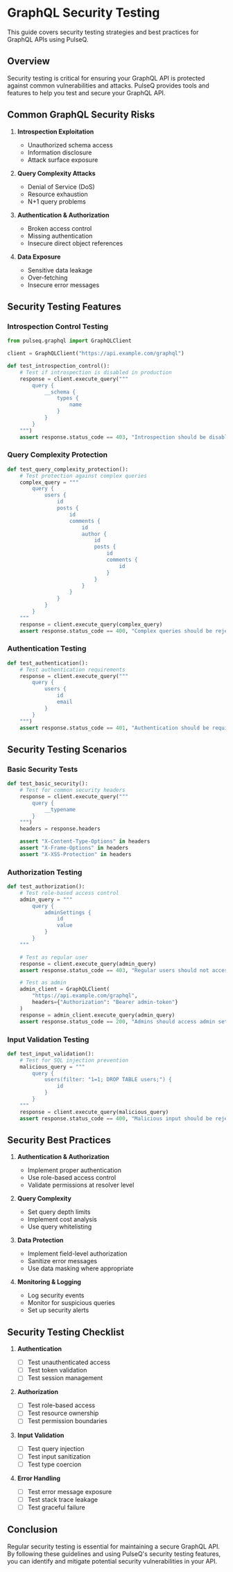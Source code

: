 # GraphQL Security Testing

This guide covers security testing strategies and best practices for GraphQL APIs using PulseQ.

## Overview

Security testing is critical for ensuring your GraphQL API is protected against common vulnerabilities and attacks. PulseQ provides tools and features to help you test and secure your GraphQL API.

## Common GraphQL Security Risks

1. **Introspection Exploitation**

   - Unauthorized schema access
   - Information disclosure
   - Attack surface exposure

2. **Query Complexity Attacks**

   - Denial of Service (DoS)
   - Resource exhaustion
   - N+1 query problems

3. **Authentication & Authorization**

   - Broken access control
   - Missing authentication
   - Insecure direct object references

4. **Data Exposure**
   - Sensitive data leakage
   - Over-fetching
   - Insecure error messages

## Security Testing Features

### Introspection Control Testing

```python
from pulseq.graphql import GraphQLClient

client = GraphQLClient("https://api.example.com/graphql")

def test_introspection_control():
    # Test if introspection is disabled in production
    response = client.execute_query("""
        query {
            __schema {
                types {
                    name
                }
            }
        }
    """)
    assert response.status_code == 403, "Introspection should be disabled"
```

### Query Complexity Protection

```python
def test_query_complexity_protection():
    # Test protection against complex queries
    complex_query = """
        query {
            users {
                id
                posts {
                    id
                    comments {
                        id
                        author {
                            id
                            posts {
                                id
                                comments {
                                    id
                                }
                            }
                        }
                    }
                }
            }
        }
    """
    response = client.execute_query(complex_query)
    assert response.status_code == 400, "Complex queries should be rejected"
```

### Authentication Testing

```python
def test_authentication():
    # Test authentication requirements
    response = client.execute_query("""
        query {
            users {
                id
                email
            }
        }
    """)
    assert response.status_code == 401, "Authentication should be required"
```

## Security Testing Scenarios

### Basic Security Tests

```python
def test_basic_security():
    # Test for common security headers
    response = client.execute_query("""
        query {
            __typename
        }
    """)
    headers = response.headers

    assert "X-Content-Type-Options" in headers
    assert "X-Frame-Options" in headers
    assert "X-XSS-Protection" in headers
```

### Authorization Testing

```python
def test_authorization():
    # Test role-based access control
    admin_query = """
        query {
            adminSettings {
                id
                value
            }
        }
    """

    # Test as regular user
    response = client.execute_query(admin_query)
    assert response.status_code == 403, "Regular users should not access admin settings"

    # Test as admin
    admin_client = GraphQLClient(
        "https://api.example.com/graphql",
        headers={"Authorization": "Bearer admin-token"}
    )
    response = admin_client.execute_query(admin_query)
    assert response.status_code == 200, "Admins should access admin settings"
```

### Input Validation Testing

```python
def test_input_validation():
    # Test for SQL injection prevention
    malicious_query = """
        query {
            users(filter: "1=1; DROP TABLE users;") {
                id
            }
        }
    """
    response = client.execute_query(malicious_query)
    assert response.status_code == 400, "Malicious input should be rejected"
```

## Security Best Practices

1. **Authentication & Authorization**

   - Implement proper authentication
   - Use role-based access control
   - Validate permissions at resolver level

2. **Query Complexity**

   - Set query depth limits
   - Implement cost analysis
   - Use query whitelisting

3. **Data Protection**

   - Implement field-level authorization
   - Sanitize error messages
   - Use data masking where appropriate

4. **Monitoring & Logging**
   - Log security events
   - Monitor for suspicious queries
   - Set up security alerts

## Security Testing Checklist

1. **Authentication**

   - [ ] Test unauthenticated access
   - [ ] Test token validation
   - [ ] Test session management

2. **Authorization**

   - [ ] Test role-based access
   - [ ] Test resource ownership
   - [ ] Test permission boundaries

3. **Input Validation**

   - [ ] Test query injection
   - [ ] Test input sanitization
   - [ ] Test type coercion

4. **Error Handling**
   - [ ] Test error message exposure
   - [ ] Test stack trace leakage
   - [ ] Test graceful failure

## Conclusion

Regular security testing is essential for maintaining a secure GraphQL API. By following these guidelines and using PulseQ's security testing features, you can identify and mitigate potential security vulnerabilities in your API.
